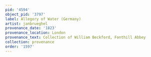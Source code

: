 ```yaml
---
pid: '4594'
object_pid: '3797'
label: Allegory of Water (Germany)
artist: janbrueghel
provenance_date: '1823'
provenance_location: London
provenance_text: Collection of William Beckford, Fonthill Abbey
collection: provenance
order: '1597'
---
```

